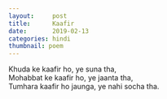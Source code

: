 ```yaml
---
layout:     post
title:      Kaafir
date:       2019-02-13
categories: hindi
thumbnail: poem
---
```


Khuda ke kaafir ho, ye suna tha,  
Mohabbat ke kaafir ho, ye jaanta tha,  
Tumhara kaafir ho jaunga, ye nahi socha tha.